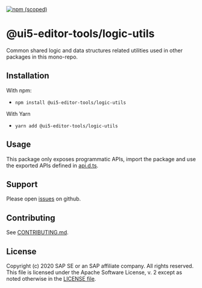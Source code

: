 [![npm (scoped)](https://img.shields.io/npm/v/@ui5-editor-tools/logic-utils.svg)](https://www.npmjs.com/package/@ui5-editor-tools/logic-utils)

# @ui5-editor-tools/logic-utils

Common shared logic and data structures related utilities used in other packages in this mono-repo.

## Installation

With npm:

- `npm install @ui5-editor-tools/logic-utils`

With Yarn

- `yarn add @ui5-editor-tools/logic-utils`

## Usage

This package only exposes programmatic APIs, import the package and use the exported APIs
defined in [api.d.ts](./api.d.ts).

## Support

Please open [issues](https://github.com/SAP/ui5-editor-tools/issues) on github.

## Contributing

See [CONTRIBUTING.md](./CONTRIBUTING.md).

## License

Copyright (c) 2020 SAP SE or an SAP affiliate company. All rights reserved.
This file is licensed under the Apache Software License, v. 2 except as noted otherwise in the [LICENSE file](../../LICENSE).
